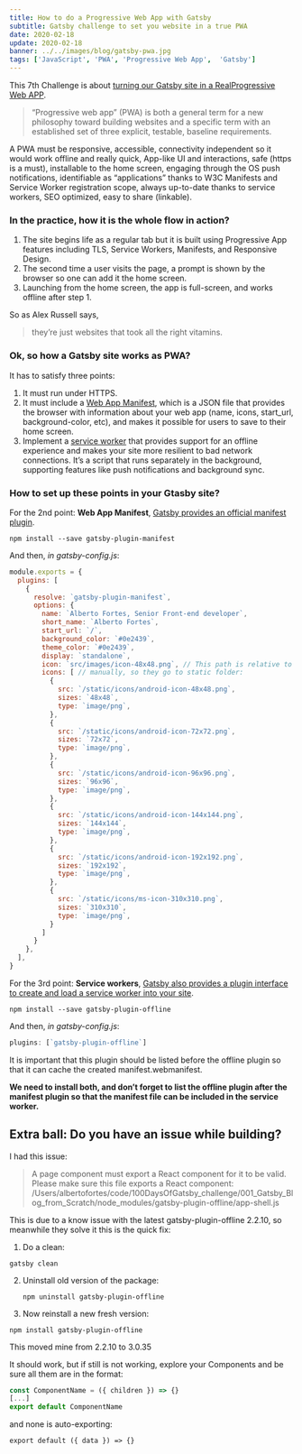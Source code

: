 ```yaml
---
title: How to do a Progressive Web App with Gatsby
subtitle: Gatsby challenge to set you website in a true PWA
date: 2020-02-18
update: 2020-02-18
banner: ../../images/blog/gatsby-pwa.jpg
tags: ['JavaScript', 'PWA', 'Progressive Web App',  'Gatsby']
---
```


This 7th Challenge is about [turning our Gatsby site in a RealProgressive Web APP](https://www.gatsbyjs.org/blog/100days/pwa/ "Challenge 7 - Turn Your Gatsby Site into a Progressive Web App").

> “Progressive web app” (PWA) is both a general term for a new philosophy toward building websites and a specific term with an established set of three explicit, testable, baseline requirements.

A PWA must be responsive, accessible, connectivity independent so it would work offline and really quick, App-like UI and interactions, safe (https is a must), installable to the home screen, engaging through the OS push notifications, identifiable as “applications” thanks to W3C Manifests and Service Worker registration scope, always up-to-date thanks to service workers, SEO optimized, easy to share (linkable).

### In the practice, how it is the whole flow in action?

1. The site begins life as a regular tab but it is built using Progressive App features including TLS, Service Workers, Manifests, and Responsive Design.
2. The second time a user visits the page, a prompt is shown by the browser so one can add it the home screen.
3. Launching from the home screen, the app is full-screen, and works offline after step 1.


So as Alex Russell says, 

> they’re just websites that took all the right vitamins.

### Ok, so how a Gatsby site works as PWA?

It has to satisfy three points:

1. It must run under HTTPS.
2. It must include a [Web App Manifest](https://developers.google.com/web/fundamentals/web-app-manifest/ "W3C Manifest"), which is a JSON file that provides the browser with information about your web app (name, icons, start_url, background-color, etc), and makes it possible for users to save to their home screen.
3. Implement a [service worker](https://developers.google.com/web/fundamentals/primers/service-workers/ "Google introduction to the service workers") that provides support for an offline experience and makes your site more resilient to bad network connections. It’s a script that runs separately in the background, supporting features like push notifications and background sync.

### How to set up these points in your Gtasby site?

For the 2nd point: **Web App Manifest**, [Gatsby provides an official manifest plugin](https://www.gatsbyjs.org/packages/gatsby-plugin-manifest "Gatsby Web Manifest Plugin").

```shell
npm install --save gatsby-plugin-manifest
```

And then, *in gatsby-config.js*:

```javascript
module.exports = {
  plugins: [
    {
      resolve: `gatsby-plugin-manifest`,
      options: {
        name: `Alberto Fortes, Senior Front-end developer`,
        short_name: `Alberto Fortes`,
        start_url: `/`,
        background_color: `#0e2439`,
        theme_color: `#0e2439`,
        display: `standalone`,
        icon: `src/images/icon-48x48.png`, // This path is relative to the root of the site.
        icons: [ // manually, so they go to static folder:
          {
            src: `/static/icons/android-icon-48x48.png`,
            sizes: `48x48`,
            type: `image/png`,
          },
          {
            src: `/static/icons/android-icon-72x72.png`,
            sizes: `72x72`,
            type: `image/png`,
          },
          {
            src: `/static/icons/android-icon-96x96.png`,
            sizes: `96x96`,
            type: `image/png`,
          },
          {
            src: `/static/icons/android-icon-144x144.png`,
            sizes: `144x144`,
            type: `image/png`,
          },
          {
            src: `/static/icons/android-icon-192x192.png`,
            sizes: `192x192`,
            type: `image/png`,
          },
          {
            src: `/static/icons/ms-icon-310x310.png`,
            sizes: `310x310`,
            type: `image/png`,
          }
        ]
      }
    },
  ],
}
```

For the 3rd point: **Service workers**, [Gatsby also provides a plugin interface to create and load a service worker into your site](https://www.gatsbyjs.org/packages/gatsby-plugin-offline "Gatsy service worker plugin").

```shell
npm install --save gatsby-plugin-offline
```
And then, *in gatsby-config.js*:

```javascript
plugins: [`gatsby-plugin-offline`]
```


It is important that this plugin should be listed before the offline plugin so that it can cache the created manifest.webmanifest.

**We need to install both, and don’t forget to list the offline plugin after the manifest plugin so that the manifest file can be included in the service worker.**

## Extra ball: Do you have an issue while building?

I had this issue:

> A page component must export a React component for it to be valid. Please make sure this file exports a React component:
> /Users/albertofortes/code/100DaysOfGatsby_challenge/001_Gatsby_Blog_from_Scratch/node_modules/gatsby-plugin-offline/app-shell.js

This is due to a know issue with the latest gatsby-plugin-offline 2.2.10, so meanwhile they solve it this is the quick fix:

1. Do a clean:
  ```shell
  gatsby clean
  ````
2. Uninstall old version of the package:
    ```shell
    npm uninstall gatsby-plugin-offline
    ````
4. Now reinstall a new fresh version:
  ```shell
  npm install gatsby-plugin-offline
  ```
  This moved mine from 2.2.10 to 3.0.35

It should work, but if still is not working, explore your Components and be sure all them are in the format:

```javascript
const ComponentName = ({ children }) => {}
[...]
export default ComponentName
```
and none is auto-exporting:

```javscript
export default ({ data }) => {}
```
